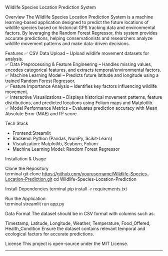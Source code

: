 
Wildlife Species Location Prediction System

Overview
The Wildlife Species Location Prediction System is a machine learning-based application designed to predict the future locations of wildlife species based on historical GPS tracking data and environmental factors. By leveraging the Random Forest Regressor, this system provides accurate predictions, helping conservationists and researchers analyze wildlife movement patterns and make data-driven decisions.  

Features 
✅ CSV Data Upload – Upload wildlife movement datasets for analysis.  
✅ Data Preprocessing & Feature Engineering – Handles missing values, encodes categorical features, and extracts temporal/environmental factors.  
✅ Machine Learning Model – Predicts future latitude and longitude using a trained Random Forest Regressor.  
✅ Feature Importance Analysis – Identifies key factors influencing wildlife movement.  
✅ Interactive Visualizations – Displays historical movement patterns, feature distributions, and predicted locations using Folium maps and Matplotlib.  
✅ Model Performance Metrics – Evaluates prediction accuracy with Mean Absolute Error (MAE) and R² score.  

Tech Stack 
- Frontend:Streamlit  
- Backend: Python (Pandas, NumPy, Scikit-Learn)  
- Visualization: Matplotlib, Seaborn, Folium  
- Machine Learning Model: Random Forest Regressor  


Installation & Usage

Clone the Repository  
terminal
git clone https://github.com/yourusername/Wildlife-Species-Location-Prediction.git
cd Wildlife-Species-Location-Prediction


Install Dependencies 
terminal
pip install -r requirements.txt


Run the Application  
terminal
streamlit run app.py


Data Format 
The dataset should be in CSV format with columns such as:  

Timestamp, Latitude, Longitude, Weather, Temperature, Food_Offered, Health_Condition
Ensure the dataset contains relevant temporal and ecological factors for accurate predictions.  



License
This project is open-source under the MIT License.  

---
